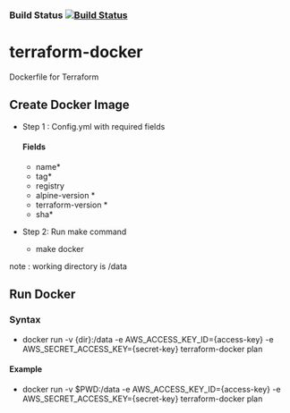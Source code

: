 ### Build Status [![Build Status](https://travis-ci.org/semopuri/terraform-docker.svg?branch=master)](https://travis-ci.org/)

# terraform-docker
Dockerfile for Terraform

## Create Docker Image
- Step 1 : Config.yml with required fields 
  #### Fields
  - name*
  - tag*
  - registry
  - alpine-version *
  - terraform-version *
  - sha*
  
- Step 2: Run make command 
  - make docker
          
note : working directory is /data

## Run Docker
### Syntax
- docker run -v {dir}:/data -e AWS_ACCESS_KEY_ID={access-key} -e AWS_SECRET_ACCESS_KEY={secret-key} terraform-docker plan

#### Example
- docker run -v $PWD:/data -e AWS_ACCESS_KEY_ID={access-key} -e AWS_SECRET_ACCESS_KEY={secret-key} terraform-docker plan
